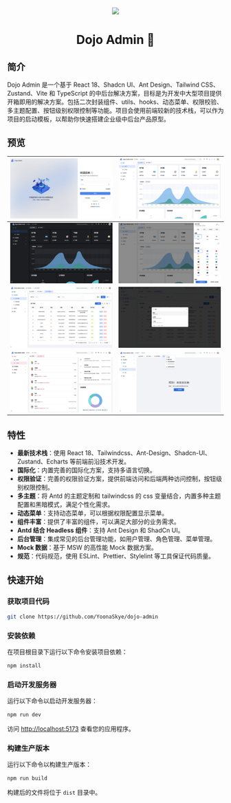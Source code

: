 <div align="center">
<br />
<img src='./src/assets/images/background/dojo.png' height='140'>
<h1>Dojo Admin 🌈
</h1>
</div>

## 简介

Dojo Admin 是一个基于 React 18、Shadcn UI、Ant Design、Tailwind CSS、Zustand、Vite 和 TypeScript 的中后台解决方案，目标是为开发中大型项目提供开箱即用的解决方案。包括二次封装组件、utils、hooks、动态菜单、权限校验、多主题配置、按钮级别权限控制等功能。项目会使用前端较新的技术栈，可以作为项目的启动模板，以帮助你快速搭建企业级中后台产品原型。

## 预览

| ![login-page.png](/public//demo/login.png)       | ![dashboard-page.png](/public/demo/dashboard-page.png)   |
| ------------------------------------------------ | -------------------------------------------------------- |
| ![dark-mode.png](/public/demo/dark.png)          | ![settings-drawer.png](/public/demo/settings-drawer.png) |
| ![user-manage.png](/public/demo/user-manage.png) | ![search.png](/public//demo/search.png)                  |
| ![multi-theme.png](/public/demo/multi-theme.png) | ![search.png](/public/demo/404-page.png)                 |

## 特性

- **最新技术栈**：使用 React 18、Tailwindcss、Ant-Design、Shadcn-UI、Zustand、Echarts 等前端前沿技术开发。
- **国际化**：内置完善的国际化方案，支持多语言切换。
- **权限验证**：完善的权限验证方案，提供前端访问和后端两种访问控制，按钮级别权限控制。
- **多主题**：将 Antd 的主题定制和 tailwindcss 的 css 变量结合，内置多种主题配置和黑暗模式，满足个性化需求。
- **动态菜单**：支持动态菜单，可以根据权限配置显示菜单。
- **组件丰富**：提供了丰富的组件，可以满足大部分的业务需求。
- **Antd 结合 Headless 组件**：支持 Ant Design 和 ShadCn UI。
- **后台管理**：集成常见的后台管理功能，如用户管理、角色管理、菜单管理。
- **Mock 数据**：基于 MSW 的高性能 Mock 数据方案。
- **规范**：代码规范，使用 ESLint、Prettier、Stylelint 等工具保证代码质量。

## 快速开始

### 获取项目代码

```bash
git clone https://github.com/YoonaSkye/dojo-admin
```

### 安装依赖

在项目根目录下运行以下命令安装项目依赖：

```bash
npm install
```

### 启动开发服务器

运行以下命令以启动开发服务器：

```bash
npm run dev
```

访问 [http://localhost:5173](http://localhost:5173) 查看您的应用程序。

### 构建生产版本

运行以下命令以构建生产版本：

```bash
npm run build
```

构建后的文件将位于 `dist` 目录中。
